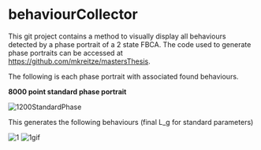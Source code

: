# behaviourCollector
This git project contains a method to visually display all behaviours detected by a phase portrait of a 2 state FBCA. The code used to generate phase portraits can be accessed at https://github.com/mkreitze/mastersThesis.

The following is each phase portrait with associated found behaviours.

**8000 point standard phase portrait**

![1200StandardPhase](https://github.com/mkreitze/behaviourCollector/tree/master/1200PhasePortDeci.png)

This generates the following behaviours (final L_g for standard parameters)

![1](https://github.com/mkreitze/behaviourCollector/tree/master/1200PhasePortDecibRfile/behaviour1Gen19.png)
![1gif](https://github.com/mkreitze/behaviourCollector/tree/master/1200PhasePortDecibRfile/1.gif)
